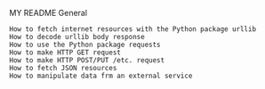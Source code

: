 MY README 
General

    How to fetch internet resources with the Python package urllib
    How to decode urllib body response
    How to use the Python package requests
    How to make HTTP GET request
    How to make HTTP POST/PUT /etc. request
    How to fetch JSON resources
    How to manipulate data frm an external service
